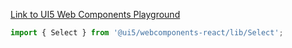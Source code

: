 [Link to UI5 Web Components Playground](https://sap.github.io/ui5-webcomponents/playground/components/Select)

```jsx
import { Select } from '@ui5/webcomponents-react/lib/Select';
```
